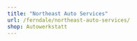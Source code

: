 ```yaml
---
title: "Northeast Auto Services"
url: /ferndale/northeast-auto-services/
shop: Autowerkstatt
---
```

